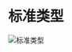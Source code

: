 # 标准类型
![标准类型](https://raw.githubusercontent.com/woaielf/woaielf.github.io/master/_posts/media/15233609547427/4.png)